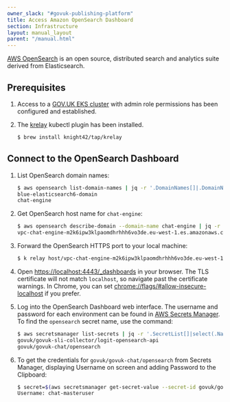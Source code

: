 ```yaml
---
owner_slack: "#govuk-publishing-platform"
title: Access Amazon OpenSearch Dashboard
section: Infrastructure
layout: manual_layout
parent: "/manual.html"
---
```


[AWS OpenSearch] is an open source, distributed search and analytics suite derived from Elasticsearch.

## Prerequisites

1. Access to a [GOV.UK EKS cluster] with admin role permissions has been configured and established.

1. The [krelay] kubectl plugin has been installed.

    ```sh
    $ brew install knight42/tap/krelay
    ```

## Connect to the OpenSearch Dashboard

1. List OpenSearch domain names:

    ```sh
    $ aws opensearch list-domain-names | jq -r '.DomainNames[]|.DomainName'
    blue-elasticsearch6-domain
    chat-engine
    ```

1. Get OpenSearch host name for `chat-engine`:

    ```sh
    $ aws opensearch describe-domain --domain-name chat-engine | jq -r '.DomainStatus.Endpoints.vpc'
    vpc-chat-engine-m2k6ipw3klpaomdhrhhh6vo3de.eu-west-1.es.amazonaws.com
    ```

1. Forward the OpenSearch HTTPS port to your local machine:

    ```sh
    $ k relay host/vpc-chat-engine-m2k6ipw3klpaomdhrhhh6vo3de.eu-west-1.es.amazonaws.com 4443:443
    ```

1. Open <https://localhost:4443/_dashboards> in your browser. The TLS certificate will not match `localhost`, so navigate past the certificate warnings. In Chrome, you can set <chrome://flags/#allow-insecure-localhost> if you prefer.

1. Log into the OpenSearch Dashboard web interface. The username and password for each environment can be found in [AWS Secrets Manager]. To find the `opensearch` secret name, use the command:

    ```sh
    $ aws secretsmanager list-secrets | jq -r '.SecretList[]|select(.Name|contains("opensearch"))|.Name'
    govuk/govuk-sli-collector/logit-opensearch-api
    govuk/govuk-chat/opensearch
    ```

1. To get the credentials for `govuk/govuk-chat/opensearch` from Secrets Manager, displaying Username on screen and adding Password to the Clipboard:

    ```sh
    $ secret=$(aws secretsmanager get-secret-value --secret-id govuk/govuk-chat/opensearch | jq -r '.SecretString| tostring'); echo "Username: $(echo $secret | jq -r '.username')"; echo $secret | jq -r '.password' | pbcopy
    Username: chat-masteruser
    ```

[AWS OpenSearch]: https://aws.amazon.com/opensearch-service/
[AWS Secrets Manager]: https://aws.amazon.com/secrets-manager/
[GOV.UK EKS cluster]: https://docs.publishing.service.gov.uk/kubernetes/get-started/access-eks-cluster/
[krelay]: https://github.com/knight42/krelay#installation
